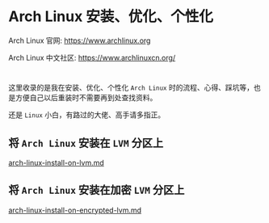 # Arch Linux 安装、优化、个性化

Arch Linux 官网: https://www.archlinux.org

Arch Linux 中文社区: https://www.archlinuxcn.org/

#

这里收录的是我在安装、优化、个性化 `Arch Linux` 时的流程、心得、踩坑等，也是方便自己以后重装时不需要再到处查找资料。

还是 `Linux` 小白，有路过的大佬、高手请多指正。

## 将 `Arch Linux` 安装在 `LVM` 分区上

[arch-linux-install-on-lvm.md](arch-linux-install-on-lvm.md)

## 将 `Arch Linux` 安装在加密 `LVM` 分区上

[arch-linux-install-on-encrypted-lvm.md](arch-linux-install-on-encrypted-lvm.md)
